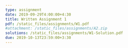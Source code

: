 ```yaml
---
type: assignment
date: 2019-09-29T4:00:00+4:30
title: Written Assignment 1
pdf: /static_files/assignments/W1.pdf
#attachment: /static_files/assignments/A2.zip
solutions: /static_files/assignments/W1-Solution.pdf
due: 2019-10-13T23:59:00+3:30
---
```

